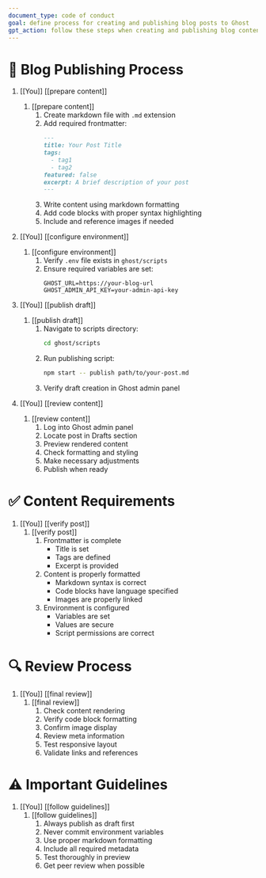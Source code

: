 ```yaml
---
document_type: code of conduct
goal: define process for creating and publishing blog posts to Ghost
gpt_action: follow these steps when creating and publishing blog content
---
```


# 🎯 Blog Publishing Process

1. [[You]] [[prepare content]]
   1. [[prepare content]]
      1. Create markdown file with `.md` extension
      2. Add required frontmatter:
         ```markdown
         ---
         title: Your Post Title
         tags: 
           - tag1
           - tag2
         featured: false
         excerpt: A brief description of your post
         ---
         ```
      3. Write content using markdown formatting
      4. Add code blocks with proper syntax highlighting
      5. Include and reference images if needed

2. [[You]] [[configure environment]]
   1. [[configure environment]]
      1. Verify `.env` file exists in `ghost/scripts`
      2. Ensure required variables are set:
         ```
         GHOST_URL=https://your-blog-url
         GHOST_ADMIN_API_KEY=your-admin-api-key
         ```

3. [[You]] [[publish draft]]
   1. [[publish draft]]
      1. Navigate to scripts directory:
         ```bash
         cd ghost/scripts
         ```
      2. Run publishing script:
         ```bash
         npm start -- publish path/to/your-post.md
         ```
      3. Verify draft creation in Ghost admin panel

4. [[You]] [[review content]]
   1. [[review content]]
      1. Log into Ghost admin panel
      2. Locate post in Drafts section
      3. Preview rendered content
      4. Check formatting and styling
      5. Make necessary adjustments
      6. Publish when ready

# ✅ Content Requirements

1. [[You]] [[verify post]]
   1. [[verify post]]
      1. Frontmatter is complete
         - Title is set
         - Tags are defined
         - Excerpt is provided
      2. Content is properly formatted
         - Markdown syntax is correct
         - Code blocks have language specified
         - Images are properly linked
      3. Environment is configured
         - Variables are set
         - Values are secure
         - Script permissions are correct

# 🔍 Review Process

1. [[You]] [[final review]]
   1. [[final review]]
      1. Check content rendering
      2. Verify code block formatting
      3. Confirm image display
      4. Review meta information
      5. Test responsive layout
      6. Validate links and references

# ⚠️ Important Guidelines

1. [[You]] [[follow guidelines]]
   1. [[follow guidelines]]
      1. Always publish as draft first
      2. Never commit environment variables
      3. Use proper markdown formatting
      4. Include all required metadata
      5. Test thoroughly in preview
      6. Get peer review when possible
```
